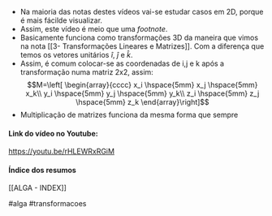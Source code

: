- Na maioria das notas destes vídeos vai-se estudar casos em 2D, porque é mais fácilde visualizar.
- Assim, este vídeo é meio que uma *footnote*.
- Basicamente funciona como transformações 3D da maneira que vimos na nota [[3- Transformações Lineares e Matrizes]]. Com a diferença que temos os vetores unitários $\hat i$, $\hat j$ e $\hat k$.
- Assim, é comum colocar-se as  coordenadas de i,j e k após a transformação numa matriz 2x2, assim:
$$M=\left[ \begin{array}{cccc}
x_i \hspace{5mm} x_j \hspace{5mm} x_k\\
y_i \hspace{5mm} y_j \hspace{5mm} y_k\\
z_i \hspace{5mm} z_j \hspace{5mm} z_k
\end{array}\right]$$
- Multiplicação de matrizes funciona da mesma forma que sempre



#### Link do vídeo no Youtube:
https://youtu.be/rHLEWRxRGiM

#### Índice dos resumos
[[ALGA - INDEX]]

#alga #transformacoes